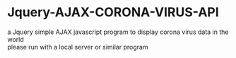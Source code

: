 # Jquery-AJAX-CORONA-VIRUS-API
a Jquery simple AJAX javascript program to display corona virus data in the world\
please run with a local server or similar program

